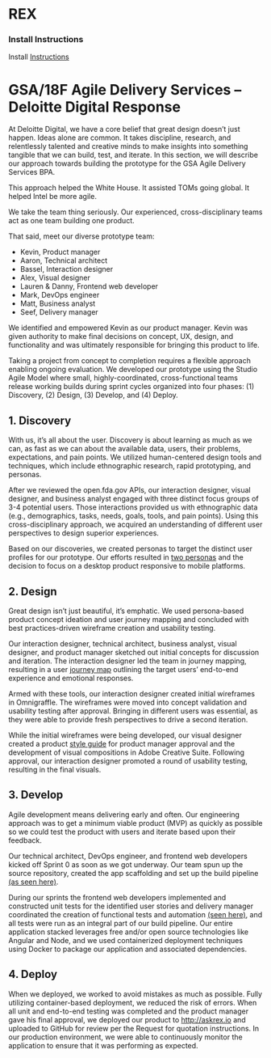 REX
=================

### Install Instructions

Install [Instructions](https://github.com/DeloitteDigitalDC/REX/blob/master/INSTALL.md)

# GSA/18F Agile Delivery Services – Deloitte Digital Response

At Deloitte Digital, we have a core belief that great design doesn’t just happen. Ideas alone are common. It takes discipline, research, and relentlessly talented and creative minds to make insights into something tangible that we can build, test, and iterate. In this section, we will describe our approach towards building the prototype for the GSA Agile Delivery Services BPA.

This approach helped the White House. It assisted TOMs going global. It helped Intel be more agile.

We take the team thing seriously. Our experienced, cross-disciplinary teams act as one team building one product.

That said, meet our diverse prototype team:
* Kevin, Product manager
* Aaron, Technical architect
* Bassel, Interaction designer
* Alex, Visual designer
* Lauren & Danny, Frontend web developer
* Mark, DevOps engineer
* Matt, Business analyst
* Seef, Delivery manager

We identified and empowered Kevin as our product manager. Kevin was given authority to make final decisions on concept, UX, design, and functionality and was ultimately responsible for bringing this product to life.

Taking a project from concept to completion requires a flexible approach enabling ongoing evaluation. We developed our prototype using the Studio Agile Model where small, highly-coordinated, cross-functional teams release working builds during sprint cycles organized into four phases: (1) Discovery, (2) Design, (3) Develop, and (4) Deploy.

## 1. Discovery

With us, it’s all about the user. Discovery is about learning as much as we can, as fast as we can about the available data, users, their problems, expectations, and pain points. We utilized human-centered design tools and techniques, which include ethnographic research, rapid prototyping, and personas.  

After we reviewed the open.fda.gov APIs, our interaction designer, visual designer, and business analyst engaged with three distinct focus groups of 3-4 potential users. Those interactions provided us with ethnographic data (e.g., demographics, tasks, needs, goals, tools, and pain points). Using this cross-disciplinary approach, we acquired an understanding of different user perspectives to design superior experiences.

Based on our discoveries, we created personas to target the distinct user profiles for our prototype. Our efforts resulted in [two personas](https://github.com/DeloitteDigitalDC/REX/blob/master/evidence/ux/ReX-Personas-Final.pdf) and the decision to focus on a desktop product responsive to mobile platforms.

## 2. Design

Great design isn’t just beautiful, it’s emphatic. We used persona-based product concept ideation and user journey mapping and concluded with best practices-driven wireframe creation and usability testing.

Our interaction designer, technical architect, business analyst, visual designer, and product manager sketched out initial concepts for discussion and iteration.  The interaction designer led the team in journey mapping, resulting in a user [journey map](https://github.com/DeloitteDigitalDC/REX/blob/master/evidence/ux/ReX-GSA%20ADS%20Journey%20Map_Deloitte.pdf) outlining the target users’ end-to-end experience and emotional responses.

Armed with these tools, our interaction designer created initial wireframes in Omnigraffle. The wireframes were moved into concept validation and usability testing after approval. Bringing in different users was essential, as they were able to provide fresh perspectives to drive a second iteration.

While the initial wireframes were being developed, our visual designer created a product [style guide](https://github.com/DeloitteDigitalDC/REX/blob/master/evidence/design/ReX-Styleguide-V3.pdf) for product manager approval and the development of visual compositions in Adobe Creative Suite. Following approval, our interaction designer promoted a round of usability testing, resulting in the final visuals.

## 3. Develop

Agile development means delivering early and often. Our engineering approach was to get a minimum viable product (MVP) as quickly as possible so we could test the product with users and iterate based upon their feedback.

Our technical architect, DevOps engineer, and frontend web developers kicked off Sprint 0 as soon as we got underway.  Our team spun up the source repository, created the app scaffolding and set up the build pipeline [(as seen here)](https://github.com/DeloitteDigitalDC/REX/blob/master/evidence/ReX-DevOps.pdf).

During our sprints the frontend web developers implemented and constructed unit tests for the identified user stories and delivery manager coordinated the creation of functional tests and automation [(seen here)](https://github.com/DeloitteDigitalDC/REX/tree/master/evidence/quality-assurance), and all tests were run as an integral part of our build pipeline.  Our entire application stacked leverages free and/or open source technologies like Angular and Node, and we used containerized deployment techniques using Docker to package our application and associated dependencies.

## 4. Deploy

When we deployed, we worked to avoid mistakes as much as possible. Fully utilizing container-based deployment, we reduced the risk of errors. When all unit and end-to-end testing was completed and the product manager gave his final approval, we deployed our product to http://askrex.io and uploaded to GitHub for review per the Request for quotation instructions. In our production environment, we were able to continuously monitor the application to ensure that it was performing as expected.
